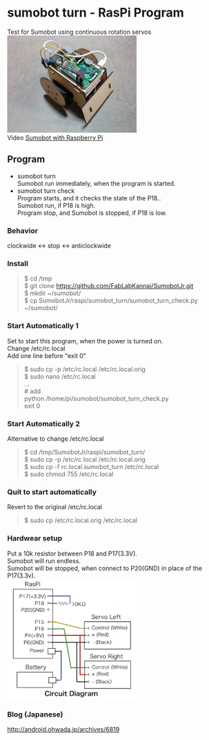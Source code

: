 # sumobot turn - RasPi Program

Test for Sumobot using  continuous rotation servos <br/>
<img src="https://github.com/FabLabKannai/SumobotJr/blob/master/docs/raspi_ver.jpg" width="300" /> <br/>
Video [Sumobot with Raspberry Pi](https://www.youtube.com/watch?v=J9WRliGs7vI) <br/>

## Program
- sumobot turn <br/>
Sumobot run immediately, when the program is started. <br/>
- sumobot turn check <br/>
Program starts, and it checks the state of the P18.. <br/>
Sumobot run, if P18 is high. <br/>
Program stop, and Sumobot is stopped, if P18 is low. <br/>

### Behavior
clockwide <-> stop <-> anticlockwide <br/>

### Install
> $ cd /tmp<br>
$ git clone https://github.com/FabLabKannai/SumobotJr.git <br>
$ mkdir ~/sumobot/ <br>
$ cp SumobotJr/raspi/sumobot_turn/sumobot_turn_check.py ~/sumobot/ <br>

### Start Automatically 1
Set to start this program, when the power is turned on. <br>
Change /etc/rc.local <br>
Add one line before "exit 0" <br>
> $ sudo cp -p /etc/rc.local /etc/rc.local.orig <br>
$ sudo nano /etc/rc.local <br>
... <br>
\# add <br/>
python /home/pi/sumobot/sumobot_turn_check.py <br>
exit 0  <br>

### Start Automatically 2
Alternative to change /etc/rc.local <br>
> $ cd /tmp/SumobotJr/raspi/sumobot_turn/ <br>
$ sudo cp -p /etc/rc.local /etc/rc.local.orig <br>
$ sudo cp -f rc.local.sumobot_turn /etc/rc.local <br>
$ sudo chmod 755 /etc/rc.local <br>

### Quit to start automatically
Revert to the original /etc/rc.local
> $ sudo cp /etc/rc.local.orig /etc/rc.local

### Hardwear setup
Put a 10k resistor between P18 and P17(3.3V).  <br>
Sumobot will run endless. <br>
Sumobot will be stopped, when connect to P20(GND) in place of the P17(3.3v).   <br>
<img src="https://github.com/FabLabKannai/SumobotJr/blob/master/docs/raspi/raspi_circuit_p18.png" width="300" /> <br/>

### Blog (Japanese)
http://android.ohwada.jp/archives/6819
